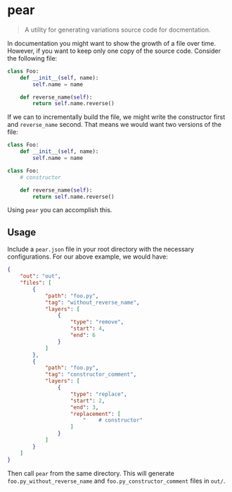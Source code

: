 # pear

> A utility for generating variations source code for docmentation.

In documentation you might want to show the growth of a file over time. However, if you want to keep only one copy of the source code. Consider the following file:

```python
class Foo:
    def __init__(self, name):
        self.name = name

    def reverse_name(self):
        return self.name.reverse()
```

If we can to incrementally build the file, we might write the constructor first and `reverse_name` second. That means we would want two versions of the file:

```python
class Foo:
    def __init__(self, name):
        self.name = name
```

```python
class Foo:
    # constructor

    def reverse_name(self):
        return self.name.reverse()
```

Using `pear` you can accomplish this.

## Usage

Include a `pear.json` file in your root directory with the necessary configurations. For our above example, we would have:

```json
{
    "out": "out",
    "files": [
        {
            "path": "foo.py",
            "tag": "without_reverse_name",
            "layers": [
                {
                    "type": "remove",
                    "start": 4,
                    "end": 6
                }
            ]
        },
        {
            "path": "foo.py",
            "tag": "constructor_comment",
            "layers": [
                {
                    "type": "replace",
                    "start": 2,
                    "end": 3,
                    "replacement": [
                        "    # constructor"
                    ]
                }
            ]
        }
    ]
}
```

Then call `pear` from the same directory. This will generate `foo.py_without_reverse_name` and `foo.py_constructor_comment` files in `out/`.
